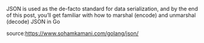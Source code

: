 JSON is used as the de-facto standard for data serialization, and by the end of this post, you’ll get familiar with how to marshal (encode) and unmarshal (decode) JSON in Go

source:https://www.sohamkamani.com/golang/json/